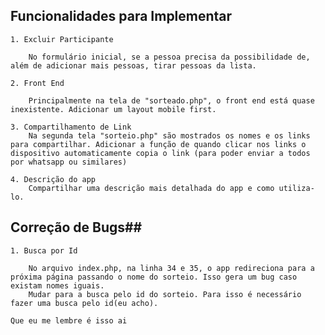 ## Funcionalidades para Implementar ##

    1. Excluir Participante

        No formulário inicial, se a pessoa precisa da possibilidade de, além de adicionar mais pessoas, tirar pessoas da lista.

    2. Front End

        Principalmente na tela de "sorteado.php", o front end está quase inexistente. Adicionar um layout mobile first. 

    3. Compartilhamento de Link
        Na segunda tela "sorteio.php" são mostrados os nomes e os links para compartilhar. Adicionar a função de quando clicar nos links o dispositivo automaticamente copia o link (para poder enviar a todos por whatsapp ou similares)

    4. Descrição do app
        Compartilhar uma descrição mais detalhada do app e como utiliza-lo.

## Correção de Bugs##

    1. Busca por Id

        No arquivo index.php, na linha 34 e 35, o app redireciona para a próxima página passando o nome do sorteio. Isso gera um bug caso existam nomes iguais.
        Mudar para a busca pelo id do sorteio. Para isso é necessário fazer uma busca pelo id(eu acho).

    Que eu me lembre é isso ai